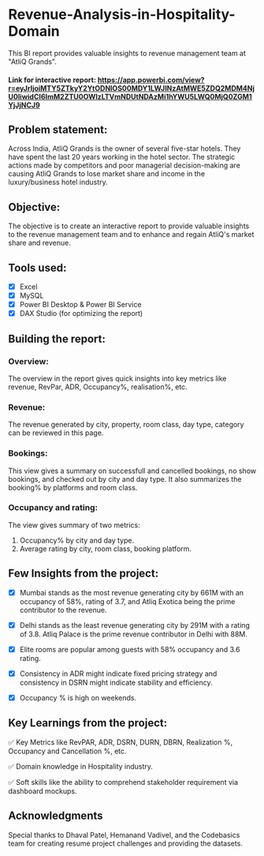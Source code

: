 # Revenue-Analysis-in-Hospitality-Domain
This BI report provides valuable insights to revenue management team at "AtliQ Grands".
#### Link for interactive report: https://app.powerbi.com/view?r=eyJrIjoiMTY5ZTkyY2YtODNlOS00MDY1LWJlNzAtMWE5ZDQ2MDM4NjU0IiwidCI6ImM2ZTU0OWIzLTVmNDUtNDAzMi1hYWU5LWQ0MjQ0ZGM1YjJjNCJ9

## Problem statement: 
Across India, AtliQ Grands is the owner of several five-star hotels. They have spent the last 20 years working in the hotel sector. The strategic actions made by competitors and poor managerial decision-making are causing AtliQ Grands to lose market share and income in the luxury/business hotel industry.

## Objective: 
The objective is to create an interactive report to provide valuable insights to the revenue management team and to enhance and regain AtliQ's market share and revenue.

## Tools used:

- [x] Excel
- [x] MySQL
- [x] Power BI Desktop & Power BI Service
- [x] DAX Studio (for optimizing the report)

## Building the report:

### Overview:
The overview in the report gives quick insights into key metrics like revenue, RevPar, ADR, Occupancy%, realisation%, etc.

### Revenue:
The revenue generated by city, property, room class, day type, category can be reviewed in this page.  

### Bookings:
This view gives a summary on successfull and cancelled bookings, no show bookings, and checked out by city and day type. It also summarizes the booking% by platforms and room class.

### Occupancy and rating:
The view gives summary of two metrics: 
1. Occupancy% by city and day type.
2. Average rating by city, room class, booking platform.

## Few Insights from the project:

- [x] Mumbai stands as the most revenue generating city by 661M with an occupancy of 58%, rating of 3.7, and Atliq Exotica being the prime contributor to the revenue.
      
- [x] Delhi stands as the least revenue generating city by 291M with a rating of 3.8. Atliq Palace is the prime revenue contributor in Delhi with 88M.
      
- [x] Elite rooms are popular among guests with 58% occupancy and 3.6 rating.
      
- [x] Consistency in ADR might indicate fixed pricing strategy and consistency in DSRN might indicate stability and efficiency.
      
- [x] Occupancy % is high on weekends.

## Key Learnings from the project:

✅ Key Metrics like RevPAR, ADR, DSRN, DURN, DBRN,  Realization %, Occupancy and Cancellation %, etc.

✅ Domain knowledge in Hospitality industry.

✅ Soft skills like the ability to comprehend stakeholder requirement via dashboard mockups.

## Acknowledgments
Special thanks to Dhaval Patel, Hemanand Vadivel, and the Codebasics team for creating resume project challenges and providing the datasets. 


